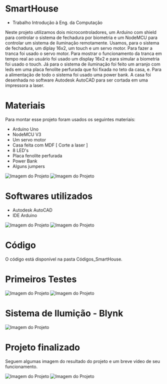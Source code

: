 # SmartHouse
* Trabalho Introdução à Eng. da Computação

Neste projeto utilizamos dois microcontroladores, um Arduino com shield para controlar o sistema de fechadura por biometria e um NodeMCU para controlar um sistema de iluminação remotamente. Usamos, para o sistema de fechadura, um diplay 16x2, um touch e um servo motor. Para fazer a tranca foi usado o servo motor. Para mostrar o funcionamento da tranca em tempo real ao usuário foi usado um display 16x2 e para simular a biometria foi usado o touch. Já para o sistema de iluminação foi feito um arranjo com leds em uma placa fenolite perfurada que foi fixada no teto da casa, e. Para a alimentação de todo o sistema foi usado uma power bank. A casa foi desenhada no software Autodesk AutoCAD para ser cortada em uma impressora a laser.

# Materiais
Para montar esse projeto foram usados os seguintes materiais:

* Arduino Uno
* NodeMCU V3
* Um servo motor
* Casa feita com MDF [ Corte a laser ]
* 8 LED's
* Placa fenolite perfurada
* Power Bank
* Alguns jumpers

![Imagem do Projeto](https://github.com/ThiagoMiguel7/SmartHouse/blob/main/Fotos/Imagem2.png)
![Imagem do Projeto](https://github.com/ThiagoMiguel7/SmartHouse/blob/main/Fotos/Imagem9.jpg)

# Softwares utilizados

* Autodesk AutoCAD
* IDE Arduino

![Imagem do Projeto](https://github.com/ThiagoMiguel7/SmartHouse/blob/main/Fotos/Imagem1.png)
![Imagem do Projeto](https://github.com/ThiagoMiguel7/SmartHouse/blob/main/Fotos/Imagem4.png)

# Código
O código está disponível na pasta Códigos_SmartHouse.  

# Primeiros Testes

![Imagem do Projeto](https://github.com/ThiagoMiguel7/SmartHouse/blob/main/Fotos/Imagem6.jpg)
![Imagem do Projeto](https://github.com/ThiagoMiguel7/SmartHouse/blob/main/Fotos/Imagem7.jpg)

# Sistema de Ilumição - Blynk

![Imagem do Projeto](https://github.com/ThiagoMiguel7/SmartHouse/blob/main/Fotos/Imagem5.png)

# Projeto finalizado
Seguem algumas imagem do resultado do projeto e um breve vídeo de seu funcionamento.

![Imagem do Projeto](https://github.com/ThiagoMiguel7/SmartHouse/blob/main/Fotos/Imagem8.jpg)
![Imagem do Projeto](https://github.com/ThiagoMiguel7/SmartHouse/blob/main/Fotos/Imagem10.jpg)

